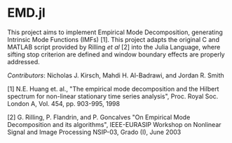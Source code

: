 # EMD.jl
This project aims to implement Empirical Mode Decomposition, generating Intrinsic Mode Functions (IMFs) [1]. This project adapts the original C and MATLAB script provided by Rilling _et al_ [2] into the Julia Language, where sifting stop criterion are defined and window boundary effects are properly addressed.

_Contributors_: Nicholas J. Kirsch, Mahdi H. Al-Badrawi, and Jordan R. Smith

[1] N.E. Huang et. al., "The empirical mode decomposition and the Hilbert spectrum for non-linear stationary time series analysis", Proc. Royal Soc. London A, Vol. 454, pp. 903-995, 1998

[2] G. Rilling, P. Flandrin, and P. Goncalves "On Empirical Mode Decomposition and its algorithms", IEEE-EURASIP Workshop on Nonlinear Signal and Image Processing NSIP-03, Grado (I), June 2003
